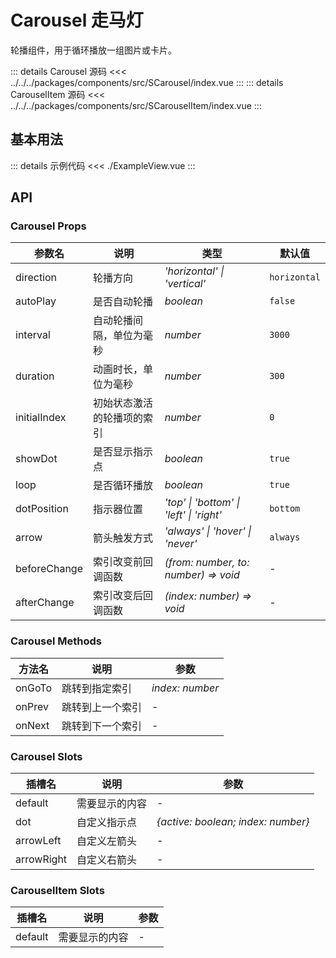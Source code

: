 # Carousel 走马灯

轮播组件，用于循环播放一组图片或卡片。

::: details Carousel 源码
<<< ../../../packages/components/src/SCarousel/index.vue
:::
::: details CarouselItem 源码
<<< ../../../packages/components/src/SCarouselItem/index.vue
:::

## 基本用法

<script lang="ts" setup>
import ExampleView from './ExampleView.vue'
</script>

<ExampleView />

::: details 示例代码
<<< ./ExampleView.vue
:::

## API

### Carousel Props

| 参数名 | 说明 | 类型 | 默认值 |
| --- | --- | --- | --- |
| direction | 轮播方向 | _'horizontal' \| 'vertical'_ | `horizontal` |
| autoPlay | 是否自动轮播 | _boolean_ | `false` |
| interval | 自动轮播间隔，单位为毫秒 | _number_ | `3000` |
| duration | 动画时长，单位为毫秒 | _number_ | `300` |
| initialIndex | 初始状态激活的轮播项的索引 | _number_ | `0` |
| showDot | 是否显示指示点 | _boolean_ | `true` |
| loop | 是否循环播放 | _boolean_ | `true` |
| dotPosition | 指示器位置 | _'top' \| 'bottom' \| 'left' \| 'right'_ | `bottom` |
| arrow | 箭头触发方式 | _'always' \| 'hover' \| 'never'_ | `always` |
| beforeChange | 索引改变前回调函数 | _(from: number, to: number) => void_ | - |
| afterChange | 索引改变后回调函数 | _(index: number) => void_ | - |

### Carousel Methods

| 方法名 | 说明 | 参数 |
| --- | --- | --- |
| onGoTo | 跳转到指定索引 | _index: number_ |
| onPrev | 跳转到上一个索引 | - |
| onNext | 跳转到下一个索引 | - |

### Carousel Slots

| 插槽名 | 说明 | 参数 |
| --- | --- | --- | 
| default | 需要显示的内容 | - |
| dot | 自定义指示点 | _{active: boolean; index: number}_ |
| arrowLeft | 自定义左箭头 | - |
| arrowRight | 自定义右箭头 | - |

### CarouselItem Slots

| 插槽名 | 说明 | 参数 |
| --- | --- | --- |
| default | 需要显示的内容 | - |

